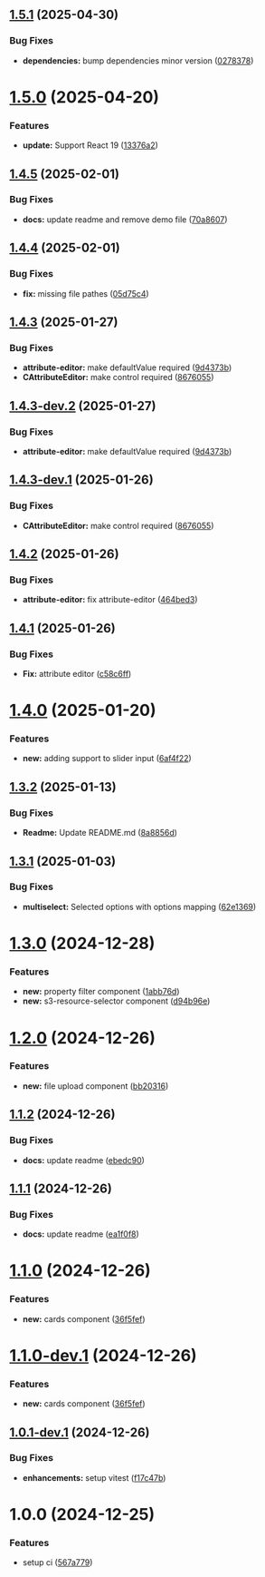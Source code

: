 ## [1.5.1](https://github.com/abudayah/react-hook-form-cloudscape/compare/v1.5.0...v1.5.1) (2025-04-30)


### Bug Fixes

* **dependencies:** bump dependencies minor version ([0278378](https://github.com/abudayah/react-hook-form-cloudscape/commit/0278378315736e21275033f2191889dc15623a30))

# [1.5.0](https://github.com/abudayah/react-hook-form-cloudscape/compare/v1.4.5...v1.5.0) (2025-04-20)


### Features

* **update:** Support React 19 ([13376a2](https://github.com/abudayah/react-hook-form-cloudscape/commit/13376a2ac16746ed11d09a3f656425a5f44ab376))

## [1.4.5](https://github.com/abudayah/react-hook-form-cloudscape/compare/v1.4.4...v1.4.5) (2025-02-01)


### Bug Fixes

* **docs:** update readme and remove demo file ([70a8607](https://github.com/abudayah/react-hook-form-cloudscape/commit/70a8607722ad191c983887d771d6e9f660617f20))

## [1.4.4](https://github.com/abudayah/react-hook-form-cloudscape/compare/v1.4.3...v1.4.4) (2025-02-01)


### Bug Fixes

* **fix:** missing file pathes ([05d75c4](https://github.com/abudayah/react-hook-form-cloudscape/commit/05d75c44e6f3dac028ef3e38db00cf62cb5285b7))

## [1.4.3](https://github.com/abudayah/react-hook-form-cloudscape/compare/v1.4.2...v1.4.3) (2025-01-27)


### Bug Fixes

* **attribute-editor:** make defaultValue required ([9d4373b](https://github.com/abudayah/react-hook-form-cloudscape/commit/9d4373b3519339e95422bd07c0e5b49634936b30))
* **CAttributeEditor:** make control required ([8676055](https://github.com/abudayah/react-hook-form-cloudscape/commit/86760552e04710e9710c9ea673534395f2a095e6))

## [1.4.3-dev.2](https://github.com/abudayah/react-hook-form-cloudscape/compare/v1.4.3-dev.1...v1.4.3-dev.2) (2025-01-27)


### Bug Fixes

* **attribute-editor:** make defaultValue required ([9d4373b](https://github.com/abudayah/react-hook-form-cloudscape/commit/9d4373b3519339e95422bd07c0e5b49634936b30))

## [1.4.3-dev.1](https://github.com/abudayah/react-hook-form-cloudscape/compare/v1.4.2...v1.4.3-dev.1) (2025-01-26)


### Bug Fixes

* **CAttributeEditor:** make control required ([8676055](https://github.com/abudayah/react-hook-form-cloudscape/commit/86760552e04710e9710c9ea673534395f2a095e6))

## [1.4.2](https://github.com/abudayah/react-hook-form-cloudscape/compare/v1.4.1...v1.4.2) (2025-01-26)


### Bug Fixes

* **attribute-editor:** fix attribute-editor ([464bed3](https://github.com/abudayah/react-hook-form-cloudscape/commit/464bed388519a4b8fce26a62cb9e64e759d605df))

## [1.4.1](https://github.com/abudayah/react-hook-form-cloudscape/compare/v1.4.0...v1.4.1) (2025-01-26)


### Bug Fixes

* **Fix:** attribute editor ([c58c6ff](https://github.com/abudayah/react-hook-form-cloudscape/commit/c58c6ff555d6cdf1ab37e2db3b383f594f4899cb))

# [1.4.0](https://github.com/abudayah/react-hook-form-cloudscape/compare/v1.3.2...v1.4.0) (2025-01-20)


### Features

* **new:** adding support to slider input ([6af4f22](https://github.com/abudayah/react-hook-form-cloudscape/commit/6af4f2243da8b8bdcc7ad232a3bc2853d34324a3))

## [1.3.2](https://github.com/abudayah/react-hook-form-cloudscape/compare/v1.3.1...v1.3.2) (2025-01-13)


### Bug Fixes

* **Readme:** Update README.md ([8a8856d](https://github.com/abudayah/react-hook-form-cloudscape/commit/8a8856dc31583ea10b282d42f83988836cff81d6))

## [1.3.1](https://github.com/abudayah/react-hook-form-cloudscape/compare/v1.3.0...v1.3.1) (2025-01-03)


### Bug Fixes

* **multiselect:** Selected options with options mapping ([62e1369](https://github.com/abudayah/react-hook-form-cloudscape/commit/62e1369260a6d6c1529623d2bbabef481a234ffc))

# [1.3.0](https://github.com/abudayah/react-hook-form-cloudscape/compare/v1.2.0...v1.3.0) (2024-12-28)


### Features

* **new:** property filter component ([1abb76d](https://github.com/abudayah/react-hook-form-cloudscape/commit/1abb76df0b2d5cd8a7e15558880acdf4eb8bd7c9))
* **new:** s3-resource-selector component ([d94b96e](https://github.com/abudayah/react-hook-form-cloudscape/commit/d94b96e0827c898bc4a333a01fd9eed7e959ca06))

# [1.2.0](https://github.com/abudayah/react-hook-form-cloudscape/compare/v1.1.2...v1.2.0) (2024-12-26)


### Features

* **new:** file upload component ([bb20316](https://github.com/abudayah/react-hook-form-cloudscape/commit/bb20316f7e73bfd93f8f59c18cf3d9982aaf11d1))

## [1.1.2](https://github.com/abudayah/react-hook-form-cloudscape/compare/v1.1.1...v1.1.2) (2024-12-26)


### Bug Fixes

* **docs:** update readme ([ebedc90](https://github.com/abudayah/react-hook-form-cloudscape/commit/ebedc9020774a9c875a4a1f0a967eb4f148f06fe))

## [1.1.1](https://github.com/abudayah/react-hook-form-cloudscape/compare/v1.1.0...v1.1.1) (2024-12-26)


### Bug Fixes

* **docs:** update readme ([ea1f0f8](https://github.com/abudayah/react-hook-form-cloudscape/commit/ea1f0f8ce63154dfcd7786f9975101e86bb940f1))

# [1.1.0](https://github.com/abudayah/react-hook-form-cloudscape/compare/v1.0.1...v1.1.0) (2024-12-26)


### Features

* **new:** cards component ([36f5fef](https://github.com/abudayah/react-hook-form-cloudscape/commit/36f5fef02ec18a2d34f0a10f4dbdabc0848454a5))

# [1.1.0-dev.1](https://github.com/abudayah/react-hook-form-cloudscape/compare/v1.0.1-dev.1...v1.1.0-dev.1) (2024-12-26)


### Features

* **new:** cards component ([36f5fef](https://github.com/abudayah/react-hook-form-cloudscape/commit/36f5fef02ec18a2d34f0a10f4dbdabc0848454a5))


## [1.0.1-dev.1](https://github.com/abudayah/react-hook-form-cloudscape/compare/v1.0.0...v1.0.1-dev.1) (2024-12-26)


### Bug Fixes

* **enhancements:** setup vitest ([f17c47b](https://github.com/abudayah/react-hook-form-cloudscape/commit/f17c47bf2102be61526df415fb6b0a91a105c904))

# 1.0.0 (2024-12-25)


### Features

* setup ci ([567a779](https://github.com/abudayah/react-hook-form-cloudscape/commit/567a77907e91bee73e4e2b530ded6b6c8c228735))
